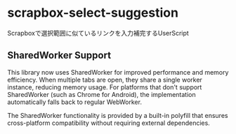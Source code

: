 # scrapbox-select-suggestion

Scrapboxで選択範囲に似ているリンクを入力補完するUserScript

## SharedWorker Support

This library now uses SharedWorker for improved performance and memory
efficiency. When multiple tabs are open, they share a single worker instance,
reducing memory usage. For platforms that don't support SharedWorker (such as
Chrome for Android), the implementation automatically falls back to regular
WebWorker.

The SharedWorker functionality is provided by a built-in polyfill that ensures
cross-platform compatibility without requiring external dependencies.
